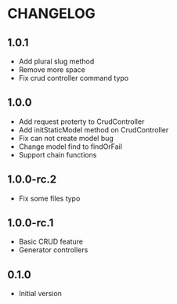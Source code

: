 # CHANGELOG

## 1.0.1
- Add plural slug method
- Remove more space
- Fix crud controller command typo
## 1.0.0
- Add request proterty to CrudController
- Add initStaticModel method on CrudController
- Fix can not create model bug
- Change model find to findOrFail
- Support chain functions
## 1.0.0-rc.2
- Fix some files typo
## 1.0.0-rc.1
- Basic CRUD feature
- Generator controllers

## 0.1.0
- Initial version
